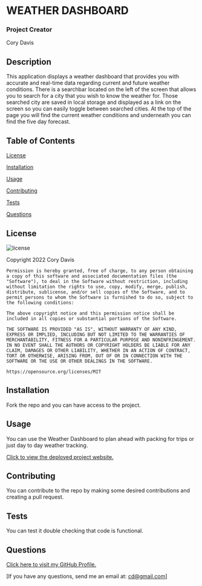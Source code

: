 
  # WEATHER DASHBOARD

  ### Project Creator
  Cory Davis
  ## Description
  This application displays a weather dashboard that provides you with accurate and real-time data regarding current and future weather conditions. There is a searchbar located on the left of the screen that allows you to search for a city that you wish to know the weather for. Those searched city are saved in local storage and displayed as a link on the screen so you can easily toggle between searched cities. At the top of the page you will find the current weather conditions and underneath you can find the five day forecast.

  ## Table of Contents

  [License](#license)

  [Installation](#installation)

  [Usage](#usage)

  [Contributing](#contributing)

  [Tests](#tests)

  [Questions](#questions)
    
  ## License   
  ![license](https://img.shields.io/badge/License-MIT-yellow.svg)
  
  Copyright 2022 Cory Davis

    Permission is hereby granted, free of charge, to any person obtaining a copy of this software and associated documentation files (the "Software"), to deal in the Software without restriction, including without limitation the rights to use, copy, modify, merge, publish, distribute, sublicense, and/or sell copies of the Software, and to permit persons to whom the Software is furnished to do so, subject to the following conditions:
    
    The above copyright notice and this permission notice shall be included in all copies or substantial portions of the Software.
    
    THE SOFTWARE IS PROVIDED "AS IS", WITHOUT WARRANTY OF ANY KIND, EXPRESS OR IMPLIED, INCLUDING BUT NOT LIMITED TO THE WARRANTIES OF MERCHANTABILITY, FITNESS FOR A PARTICULAR PURPOSE AND NONINFRINGEMENT. IN NO EVENT SHALL THE AUTHORS OR COPYRIGHT HOLDERS BE LIABLE FOR ANY CLAIM, DAMAGES OR OTHER LIABILITY, WHETHER IN AN ACTION OF CONTRACT, TORT OR OTHERWISE, ARISING FROM, OUT OF OR IN CONNECTION WITH THE SOFTWARE OR THE USE OR OTHER DEALINGS IN THE SOFTWARE.

    https://opensource.org/licenses/MIT

  ## Installation
  Fork the repo and you can have access to the project.

  ## Usage
  You can use the Weather Dashboard to plan ahead with packing for trips or just day to day weather tracking.

  [Click to view the deployed project website.](https://https://cmd0160.github.io/Weather-Dashboard/)
  ## Contributing  
  You can contribute to the repo by making some desired contributions and creating a pull request.

  ## Tests
  You can test it double checking that code is functional.

  ## Questions  
  [Click here to visit my GitHub Profile.](https://www.github.com/cmd0160)

  [If you have any questions, send me an email at: cd@gmail.com]
